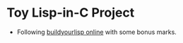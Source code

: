 # Toy Lisp-in-C Project

+ Following [buildyourlisp online](https://www.buildyourownlisp.com/chapter1_introduction) with some bonus marks.
